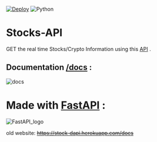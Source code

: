 [![Deploy](https://button.deta.dev/1/svg)](https://www.deta.sh/) ![Python](https://img.shields.io/badge/python-3670A0?style=for-the-badge&logo=python&logoColor=ffdd54)

# Stocks-API


GET the real time Stocks/Crypto Information using this [API](https://ykmofv.deta.dev/) .


## Documentation [/docs](https://ykmofv.deta.dev/docs) :

![docs](https://user-images.githubusercontent.com/68897241/200111858-241eb9b4-0380-41c8-876c-f0dbf929ad2a.png)


# Made with [FastAPI](https://fastapi.tiangolo.com/) :

![FastAPI_logo](https://user-images.githubusercontent.com/68897241/192091105-9411e961-6e57-484a-951d-865224450fbe.png)

old website: ~~https://stock-dapi.herokuapp.com/docs~~

